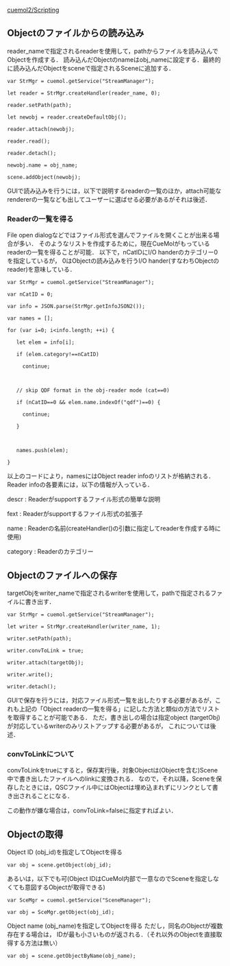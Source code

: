 [cuemol2/Scripting](../../../cuemol2/Scripting)

## Objectのファイルからの読み込み
reader_nameで指定されるreaderを使用して，pathからファイルを読み込んでObjectを作成する．
読み込んだObjectのnameはobj_nameに設定する．最終的に読み込んだObjectをsceneで指定されるSceneに追加する．

```
var StrMgr = cuemol.getService("StreamManager");
```
```
let reader = StrMgr.createHandler(reader_name, 0);
```
```
reader.setPath(path);
```
 
```
let newobj = reader.createDefaultObj();
```
```
reader.attach(newobj);
```
```
reader.read();
```
```
reader.detach();
```
 
```
newobj.name = obj_name;
```
```
scene.addObject(newobj);
```

GUIで読み込みを行うには，以下で説明するreaderの一覧のほか，attach可能なrendererの一覧なども出してユーザーに選ばせる必要があるがそれは後述．

### Readerの一覧を得る
File open dialogなどではファイル形式を選んでファイルを開くことが出来る場合が多い．
そのようなリストを作成するために，現在CueMolがもっているreaderの一覧を得ることが可能．
以下で，nCatIDにI/O handerのカテゴリー0を指定しているが，
0はObjectの読み込みを行うI/O hander(すなわちObjectのreader)を意味している．

```
var StrMgr = cuemol.getService("StreamManager");
```
 
```
var nCatID = 0;
```
```
var info = JSON.parse(StrMgr.getInfoJSON2());
```
```
var names = [];
```
 
```
for (var i=0; i<info.length; ++i) {
```
```
   let elem = info[i];
```
```
   if (elem.category!==nCatID)
```
```
     continue;
```
```
   
```
```
   // skip QDF format in the obj-reader mode (cat==0)
```
```
   if (nCatID==0 && elem.name.indexOf("qdf")==0) {
```
```
     continue;
```
```
   }
```
```
   
```
```
   names.push(elem);
```
```
}
```

以上のコードにより，namesにはObject reader infoのリストが格納される．
Reader infoの各要素には，以下の情報が入っている．

descr
:   Readerがsupportするファイル形式の簡単な説明

fext
:   Readerがsupportするファイル形式の拡張子

name
:   Readerの名前(createHandler()の引数に指定してreaderを作成する時に使用)

category
:   Readerのカテゴリー



## Objectのファイルへの保存
targetObjをwriter_nameで指定されるwriterを使用して，pathで指定されるファイルに書き出す．

```
var StrMgr = cuemol.getService("StreamManager");
```
 
```
let writer = StrMgr.createHandler(writer_name, 1);
```
```
writer.setPath(path);
```
```
writer.convToLink = true;
```
```
writer.attach(targetObj);
```
```
writer.write();
```
```
writer.detach();
```

GUIで保存を行うには，対応ファイル形式一覧を出したりする必要があるが，これも上記の「Object readerの一覧を得る」に記した方法と類似の方法でリストを取得することが可能である．
ただ，書き出しの場合は指定object (targetObj)が対応しているwriterのみリストアップする必要があるが，
これについては後述．

### convToLinkについて
convToLinkをtrueにすると，保存実行後，対象Objectは(Objectを含む)Scene中で書き出したファイルへのlinkに変換される．
なので，それ以降，Sceneを保存したときには，QSCファイル中にはObjectは埋め込まれずにリンクとして書き出されることになる．

この動作が嫌な場合は，convToLink=falseに指定すればよい．

## Objectの取得
Object ID (obj_id)を指定してObjectを得る
```
var obj = scene.getObject(obj_id);
```

あるいは，以下でも可(Object IDはCueMol内部で一意なのでSceneを指定しなくても意図するObjectが取得できる)
```
var SceMgr = cuemol.getService("SceneManager");
```
```
var obj = SceMgr.getObject(obj_id);
```

Object name (obj_name)を指定してObjectを得る
ただし，同名のObjectが複数存在する場合は，
IDが最も小さいものが返される．（それ以外のObjectを直接取得する方法は無い）
```
var obj = scene.getObjectByName(obj_name);
```
